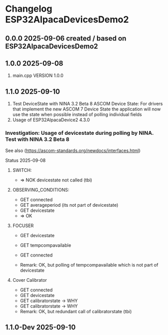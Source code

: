 # Changelog ESP32AlpacaDevicesDemo2

## 0.0.0 2025-09-06 created / based on ESP32AlpacaDevicesDemo2

## 1.0.0 2025-09-08 
1. main.cpp VERSION 1.0.0


## 1.1.0 2025-09-10
1. Test DeviceState with NINA 3.2 Beta 8
    ASCOM Device State: For drivers that implement the new ASCOM 7 Device State the application will now use the state when possible instead of polling individual fields
2. Usage of ESP32AlpacaDevice2 4.3.0
    




### Investigation: Usage of devicestate during polling by NINA. Test with NINA 3.2 Beta 8

See also (https://ascom-standards.org/newdocs/interfaces.html)

Status 2025-09-08
1. SWITCH: <br>
    - => NOK devicestate not called (tbi)

2. OBSERVING_CONDITIONS: <br>
    - GET connected 
    - GET averageperiod (its not part of devicestate)
    - GET devicestate
    - => OK

3. FOCUSER
    - GET devicestate
    - GET tempcompavailable
    - GET connected

    - Remark: OK, but polling of tempcompavailable which is not part of devicestate

4. Cover Calibrator
    - GET connected
    - GET devicestate
    - GET calibratorstate -> WHY
    - GET calibratorstate -> WHY
    - Remark: OK, but redundant call of calibratorstate (tbi)
    

## 1.1.0-Dev 2025-09-10







